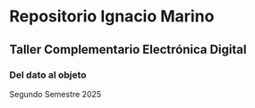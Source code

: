 # Repositorio Ignacio Marino


## Taller Complementario Electrónica Digital
### Del dato al objeto

Segundo Semestre 2025
